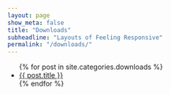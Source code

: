 ```yaml
---
layout: page
show_meta: false
title: "Downloads"
subheadline: "Layouts of Feeling Responsive"
permalink: "/downloads/"
---
```

<ul>
    {% for post in site.categories.downloads %}
    <li><a href="{{ site.url }}{{ post.url }}">{{ post.title }}</a></li>
    {% endfor %}
</ul>
